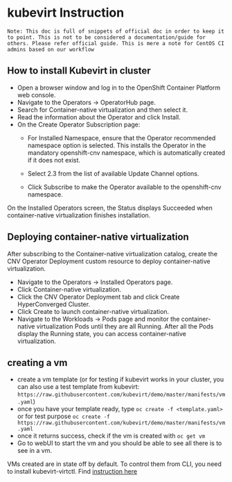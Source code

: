 # kubevirt Instruction

`Note: This doc is full of snippets of official doc in order to keep it to point. This is not to be considered a documentation/guide for others. Please refer official guide. This is mere a note for CentOS CI admins based on our workflow`


## How to install Kubevirt in cluster

* Open a browser window and log in to the OpenShift Container Platform web console.
* Navigate to the Operators → OperatorHub page.
* Search for Container-native virtualization and then select it.
* Read the information about the Operator and click Install.
* On the Create Operator Subscription page:
    * For Installed Namespace, ensure that the Operator recommended namespace option is selected. This installs the Operator in the mandatory openshift-cnv namespace, which is automatically created if it does not exist.

    * Select 2.3 from the list of available Update Channel options.

    * Click Subscribe to make the Operator available to the openshift-cnv namespace.

On the Installed Operators screen, the Status displays Succeeded when container-native virtualization finishes installation.

## Deploying container-native virtualization

After subscribing to the Container-native virtualization catalog, create the CNV Operator Deployment custom resource to deploy container-native virtualization.

* Navigate to the Operators → Installed Operators page.
* Click Container-native virtualization.
* Click the CNV Operator Deployment tab and click Create HyperConverged Cluster.
* Click Create to launch container-native virtualization.
* Navigate to the Workloads → Pods page and monitor the container-native virtualization Pods until they are all Running. After all the Pods display the Running state, you can access container-native virtualization.


## creating a vm

* create a vm template (or for testing if kubevirt works in your cluster, you can also use a test template from kubevirt: `https://raw.githubusercontent.com/kubevirt/demo/master/manifests/vm.yaml`)
* once you have your template ready, type `oc create -f <template.yaml>` or for test purpose `oc create -f https://raw.githubusercontent.com/kubevirt/demo/master/manifests/vm.yaml`
* once it returns success, check if the vm is created with `oc get vm`
* Go to webUI to start the vm and you should be able to see all there is to see in a vm.

VMs created are in state off by default. To control them from CLI, you need to install kubevirt-virtctl. Find [instruction here](https://docs.openshift.com/container-platform/4.4/cnv/cnv_install/cnv-installing-virtctl.html#cnv-enabling-cnv-repos_cnv-installing-virtctl)


